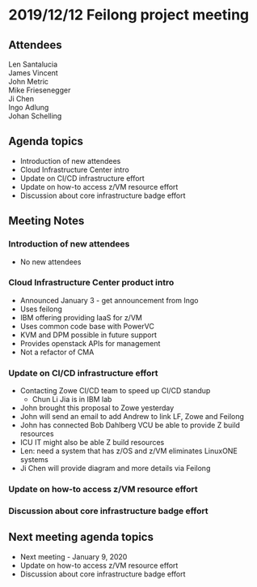 # 2019/12/12 Feilong project meeting

## Attendees
Len Santalucia  
James Vincent  
John Metric  
Mike Friesenegger  
Ji Chen  
Ingo Adlung  
Johan Schelling  

## Agenda topics
- Introduction of new attendees
- Cloud Infrastructure Center intro
- Update on CI/CD infrastructure effort
- Update on how-to access z/VM resource effort
- Discussion about core infrastructure badge effort

## Meeting Notes

### Introduction of new attendees
- No new attendees

### Cloud Infrastructure Center product intro
- Announced January 3 - get announcement from Ingo
- Uses feilong
- IBM offering providing IaaS for z/VM
- Uses common code base with PowerVC
- KVM and DPM possible in future support
- Provides openstack APIs for management
- Not a refactor of CMA

### Update on CI/CD infrastructure effort
- Contacting Zowe CI/CD team to speed up CI/CD standup
  - Chun Li Jia is in IBM lab
- John brought this proposal to Zowe yesterday
- John will send an email to add Andrew to link LF, Zowe and Feilong
- John has connected Bob Dahlberg VCU be able to provide Z build resources
- ICU IT might also be able Z build resources
- Len: need a system that has z/OS and z/VM eliminates LinuxONE systems
- Ji Chen will provide diagram and more details via Feilong

### Update on how-to access z/VM resource effort

### Discussion about core infrastructure badge effort

## Next meeting agenda topics
- Next meeting - January 9, 2020
- Update on how-to access z/VM resource effort
- Discussion about core infrastructure badge effort
